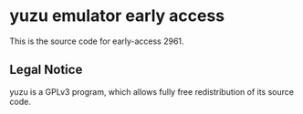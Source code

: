 yuzu emulator early access
=============

This is the source code for early-access 2961.

## Legal Notice

yuzu is a GPLv3 program, which allows fully free redistribution of its source code.